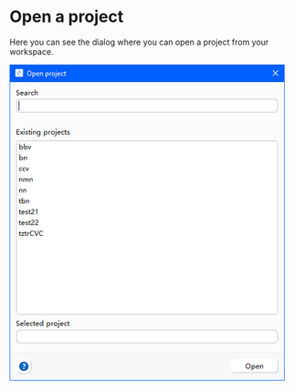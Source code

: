 # Open a project
Here you can see the dialog where you can open a project from your workspace.

![Open project](../assets/screenshots/open_project.png)
